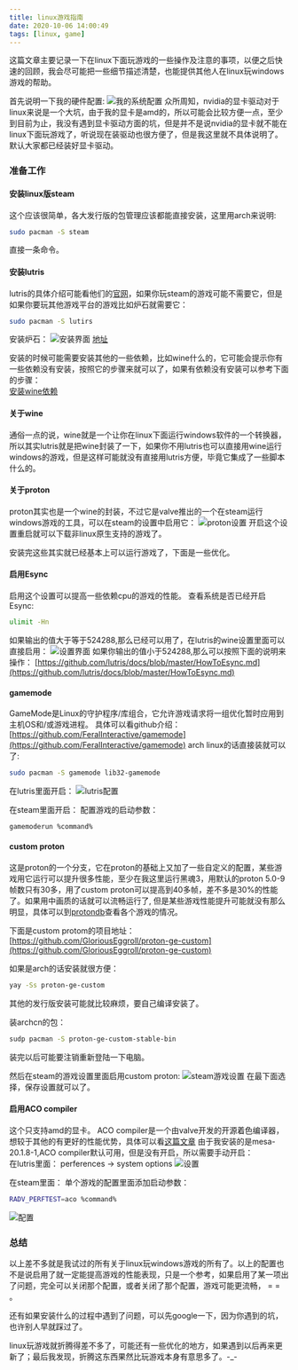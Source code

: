 ```yaml
---
title: linux游戏指南
date: 2020-10-06 14:00:49
tags: [linux, game]
---
```


这篇文章主要记录一下在linux下面玩游戏的一些操作及注意的事项，以便之后快速的回顾，我会尽可能把一些细节描述清楚，也能提供其他人在linux玩windows游戏的帮助。

<!--more-->
首先说明一下我的硬件配置:
![我的系统配置](./linux游戏指南/sys.png)
众所周知，nvidia的显卡驱动对于linux来说是一个大坑，由于我的显卡是amd的，所以可能会比较方便一点，至少到目前为止，我没有遇到显卡驱动方面的坑，但是并不是说nvidia的显卡就不能在linux下面玩游戏了，听说现在装驱动也很方便了，但是我这里就不具体说明了。默认大家都已经装好显卡驱动。

### 准备工作
#### 安装linux版steam
这个应该很简单，各大发行版的包管理应该都能直接安装，这里用arch来说明:
```bash
sudo pacman -S steam
```
直接一条命令。

#### 安装lutris
lutris的具体介绍可能看他们的[官网](https://lutris.net/)，如果你玩steam的游戏可能不需要它，但是如果你要玩其他游戏平台的游戏比如炉石就需要它：

```bash
sudo pacman -S lutirs
```
安装炉石：
![安装界面](./linux游戏指南/heartstone.png)
[地址](https://lutris.net/games/hearthstone/)

安装的时候可能需要安装其他的一些依赖，比如wine什么的，它可能会提示你有一些依赖没有安装，按照它的步骤来就可以了，如果有依赖没有安装可以参考下面的步骤：  
[安装wine依赖](https://github.com/lutris/docs/blob/master/WineDependencies.md)

#### 关于wine
通俗一点的说，wine就是一个让你在linux下面运行windows软件的一个转换器，所以其实lutris就是把wine封装了一下，如果你不用lutris也可以直接用wine运行windows的游戏，但是这样可能就没有直接用lutris方便，毕竟它集成了一些脚本什么的。

#### 关于proton
proton其实也是一个wine的封装，不过它是valve推出的一个在steam运行windows游戏的工具，可以在steam的设置中启用它：
![proton设置](./linux游戏指南/proton.png)
开启这个设置重启就可以下载非linux原生支持的游戏了。


安装完这些其实就已经基本上可以运行游戏了，下面是一些优化。

#### 启用Esync
启用这个设置可以提高一些依赖cpu的游戏的性能。
查看系统是否已经开启Esync:
```bash
ulimit -Hn
```
如果输出的值大于等于524288,那么已经可以用了，在lutris的wine设置里面可以直接启用：
![设置界面](./linux游戏指南/esync.png)
如果你输出的值小于524288,那么可以按照下面的说明来操作：
[https://github.com/lutris/docs/blob/master/HowToEsync.md](https://github.com/lutris/docs/blob/master/HowToEsync.md)

#### gamemode
GameMode是Linux的守护程序/库组合，它允许游戏请求将一组优化暂时应用到主机OS和/或游戏进程。
具体可以看github介绍：
[https://github.com/FeralInteractive/gamemode](https://github.com/FeralInteractive/gamemode)
arch linux的话直接装就可以了:
```bash
sudo pacman -S gamemode lib32-gamemode
```
在lutris里面开启：
![lutris配置](./linux游戏指南/gamemode.png)

在steam里面开启：
配置游戏的启动参数：
```bash
gamemoderun %command%
```

#### custom proton
这是proton的一个分支，它在proton的基础上又加了一些自定义的配置，某些游戏用它运行可以提升很多性能，至少在我这里运行黑魂3，用默认的proton 5.0-9帧数只有30多，用了custom proton可以提高到40多帧，差不多是30%的性能了。如果用中画质的话就可以流畅运行了, 但是某些游戏性能提升可能就没有那么明显，具体可以到[protondb](https://www.protondb.com/)查看各个游戏的情况。  

下面是custom protom的项目地址：  
[https://github.com/GloriousEggroll/proton-ge-custom](https://github.com/GloriousEggroll/proton-ge-custom)  

如果是arch的话安装就很方便：
```bash
yay -Ss proton-ge-custom
```
其他的发行版安装可能就比较麻烦，要自己编译安装了。

装archcn的包：
```bash
sudp pacman -S proton-ge-custom-stable-bin
```
装完以后可能要注销重新登陆一下电脑。  

然后在steam的游戏设置里面启用custom proton:
![steam游戏设置](./linux游戏指南/steamcustomproton.png)
在最下面选择，保存设置就可以了。

#### 启用ACO compiler
这个只支持amd的显卡。
ACO compiler是一个由valve开发的开源着色编译器，想较于其他的有更好的性能优势，具体可以看[这篇文章](https://itsfoss.com/linux-games-performance-boost-amd-gpu/)
由于我安装的是mesa-20.1.8-1,ACO compiler默认可用，但是没有开启，所以需要手动开启：  
在lutris里面：
perferences -> system options
![设置](./linux游戏指南/aoc.png)

在steam里面：
单个游戏的配置里面添加启动参数：
```bash
RADV_PERFTEST=aco %command%
```
![配置](./linux游戏指南/option.png)

### 总结
以上差不多就是我试过的所有关于linux玩windows游戏的所有了。以上的配置也不是说启用了就一定能提高游戏的性能表现，只是一个参考，如果启用了某一项出了问题，完全可以关闭那个配置，或者关闭了那个配置，游戏可能更流畅， = = 。

还有如果安装什么的过程中遇到了问题，可以先google一下，因为你遇到的坑，也许别人早就踩过了。

linux玩游戏就折腾得差不多了，可能还有一些优化的地方，如果遇到以后再来更新了；最后我发现，折腾这东西果然比玩游戏本身有意思多了。-_-